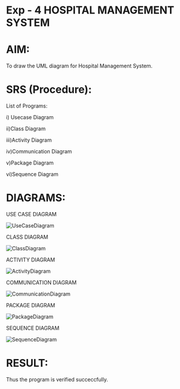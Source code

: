 # Exp - 4 HOSPITAL MANAGEMENT SYSTEM

# AIM:
To draw the UML diagram for Hospital Management System.
# SRS (Procedure):
List of Programs:

i) Usecase Diagram

ii)Class Diagram

iii)Activity Diagram

iv)Communication Diagram

v)Package Diagram

vi)Sequence Diagram

# DIAGRAMS:
USE CASE DIAGRAM

![UseCaseDiagram](https://github.com/user-attachments/assets/75780ab7-1f69-46ca-80eb-f0aecde8dd46)

CLASS DIAGRAM

![ClassDiagram](https://github.com/user-attachments/assets/9530f5ac-fe7e-4033-aba1-42dc18f561eb)

ACTIVITY DIAGRAM

![ActivityDiagram](https://github.com/user-attachments/assets/e026ffc2-5dca-408a-8386-1a41e5a44fbd)


COMMUNICATION DIAGRAM

![CommunicationDiagram](https://github.com/user-attachments/assets/b5a97ecc-57ac-4212-a52e-47000114053d)

PACKAGE DIAGRAM

![PackageDiagram](https://github.com/user-attachments/assets/d3a43717-ee33-466d-ad65-286f10fca616)

SEQUENCE DIAGRAM

![SequenceDiagram](https://github.com/user-attachments/assets/c5f0c40d-5dc9-4b75-b6c4-836bcc003499)


# RESULT:
Thus the program is verified succeccfully.
